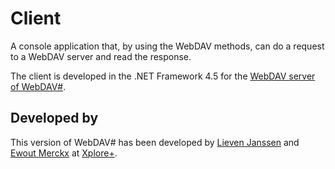 Client
======

A console application that, by using the WebDAV methods, can do a request to a WebDAV server and read the response.

The client is developed in the .NET Framework 4.5 for the [WebDAV server of WebDAV#][1].

## Developed by ##

This version of WebDAV# has been developed by [Lieven Janssen][2] and [Ewout Merckx][3] at [Xplore+][4].


  [1]: https://github.com/WebDAVSharp/WebDAVSharp.Server
  [2]: https://www.linkedin.com/in/lievenjanssen/
  [3]: https://www.linkedin.com/in/ewoutmerckx
  [4]: http://xploreplus.com/

